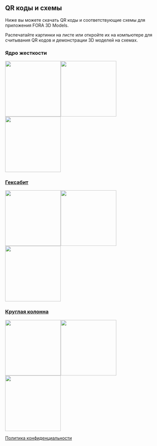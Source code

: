 ## QR коды и схемы

Ниже вы можете скачать QR коды и соответствующие схемы для приложения FORA 3D Models.

Распечатайте картинки на листе или откройте их на компьютере для считывания QR кодов и демонстрации 3D моделей на схемах.

### Ядро жесткости
<img src="https://pavlenkodr.github.io/FORA3DModels/images/IMG_6599.jpg" height="180"><a href="https://pavlenkodr.github.io/FORA3DModels/images/2G9BIcJUCyQ.jpg"><img src="https://pavlenkodr.github.io/FORA3DModels/images/2G9BIcJUCyQ.jpg" height="180"><a href="https://pavlenkodr.github.io/FORA3DModels/images/JUTzxG3Fy3w.jpg"><img src="https://pavlenkodr.github.io/FORA3DModels/images/JUTzxG3Fy3w.jpg" height="180">

### Гексабит
<img src="https://pavlenkodr.github.io/FORA3DModels/images/IMG_6600.jpg" height="180"><a href="https://pavlenkodr.github.io/FORA3DModels/images/gHhdP2ymOjw.jpg"><img src="https://pavlenkodr.github.io/FORA3DModels/images/gHhdP2ymOjw.jpg" height="180"><a href="https://pavlenkodr.github.io/FORA3DModels/images/1E2155dfr0w.jpg"><img src="https://pavlenkodr.github.io/FORA3DModels/images/1E2155dfr0w.jpg" height="180">

### Круглая колонна
<img src="https://pavlenkodr.github.io/FORA3DModels/images/IMG_6601.jpg" height="180"><a href="https://pavlenkodr.github.io/FORA3DModels/images/n9gEWSSXFMA.jpg"><img src="https://pavlenkodr.github.io/FORA3DModels/images/n9gEWSSXFMA.jpg" height="180"><a href="https://pavlenkodr.github.io/FORA3DModels/images/j2M05cU6ZZ8.jpg"><img src="https://pavlenkodr.github.io/FORA3DModels/images/j2M05cU6ZZ8.jpg" height="180">

[Политика конфиденциальности](index)
